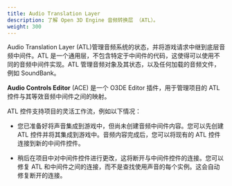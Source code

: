 ```yaml
---
title: Audio Translation Layer
description: 了解 Open 3D Engine 音频转换层 （ATL）。
weight: 300
---
```


Audio Translation Layer (ATL)管理音频系统的状态，并将游戏请求中继到底层音频中间件。ATL 是一个通用层，不包含特定于中间件的代码，这使得可以使用不同的音频中间件实现。ATL 管理音频对象及其状态，以及任何加载的音频文件，例如 SoundBank。

**Audio Controls Editor** (ACE) 是一个 O3DE Editor 插件，用于管理项目的 ATL 控件与其等效音频中间件之间的映射。

ATL 控件支持项目的灵活工作流，例如以下情况：

* 您已准备好将声音集成到游戏中，但尚未创建音频中间件内容。您可以先创建 ATL 控件并将其集成到游戏中。音频内容完成后，您可以将现有的 ATL 控件连接到新的中间件控件。

* 稍后在项目中对中间件控件进行更改，这将断开与中间件控件的连接。您可以修复 ATL 和中间件之间的连接，而不是查找使用声音的每个实例。这会自动修复断开的连接。

